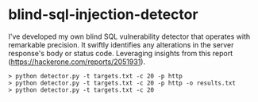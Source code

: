 # blind-sql-injection-detector

I've developed my own blind SQL vulnerability detector that operates with remarkable precision. It swiftly identifies any alterations in the server response's body or status code. Leveraging insights from this report (https://hackerone.com/reports/2051931).
```
> python detector.py -t targets.txt -c 20 -p http
> python detector.py -t targets.txt -c 20 -p http -o results.txt
> python detector.py -t targets.txt -c 20
```
